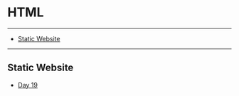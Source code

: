 # HTML
***

* [Static Website](#static-website)

***
## Static Website
* [Day 19](https://github.com/VikkiWalls/30-Day-Map-Challenge-2022#globe)